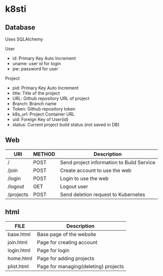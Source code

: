# k8sti

## Database
Uses SQLAlchemy

User
* id: Primary Key Auto Increment
* uname: user id for login
* pw: password for user

Project
* pid: Primary Key Auto Increment
* title: Title of the project
* URL: Github repository URL of project
* Branch: Branch name
* Token: Github repository token
* k8s_url: Project Container URL
* uid: Foreign Key of User(id)
* status: Current project build status (not saved in DB)

## Web
| URI | METHOD | Description |
| --- | ------ | ----------- |
| / | POST | Send project information to Build Service |
| /join | POST | Create account to use the web |
| /login | POST | Login to use the web |
| /logout | GET | Logout user |
| /projects | POST | Send deletion request to Kubernetes |

## html
| FILE | Description |
| ---- | ----------- |
| base.html | Base page of the website |
| join.html | Page for creating account |
| login.html | Page for login |
| home.html | Page for adding projects |
| plist.html | Page for managing(deleting) projects |
